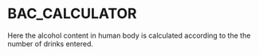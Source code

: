 # BAC_CALCULATOR
Here the alcohol content in human body is calculated according to the the number of drinks entered.

